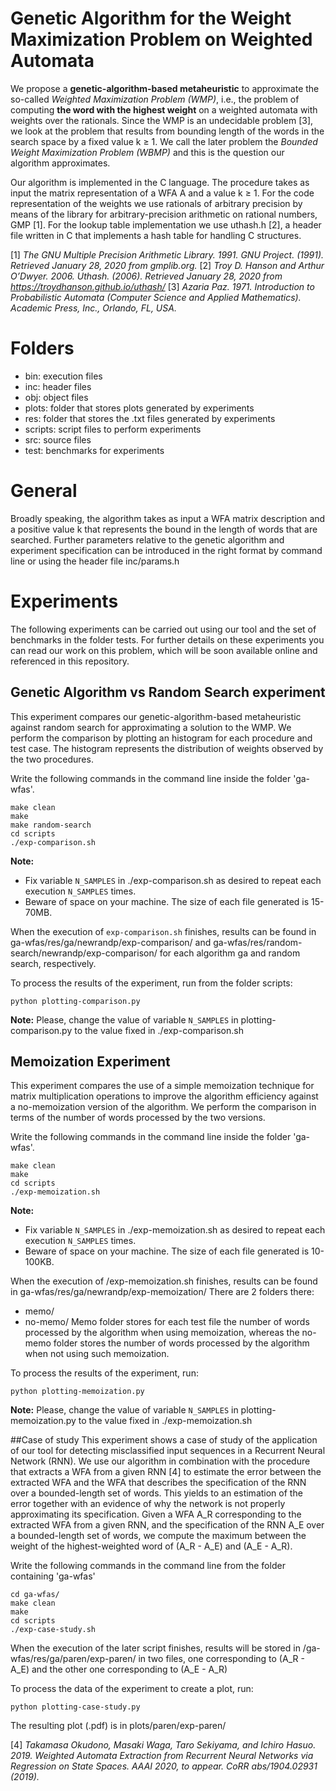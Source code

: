 # Genetic Algorithm for the Weight Maximization Problem on Weighted Automata
We propose a **genetic-algorithm-based metaheuristic** to approximate the so-called *Weighted Maximization Problem (WMP)*, i.e., the problem of computing **the word with the highest weight** on a weighted automata with weights over the rationals.
Since the WMP is an undecidable problem [3], we look at the problem that results from bounding length of the words in the search space by a fixed value k ≥ 1.
We call the later problem the *Bounded Weight Maximization Problem (WBMP)*  and this is the question our algorithm approximates.

Our algorithm is implemented in the C language. 
The procedure takes as input the matrix representation of a WFA A and a value k ≥ 1. 
For the code representation of the weights we use rationals of arbitrary precision by means of the library for arbitrary-precision arithmetic on rational numbers, GMP [1].
For the lookup table implementation we use uthash.h [2], a header file written in C that implements a hash table for handling C structures.


[1] *The GNU Multiple Precision Arithmetic Library. 1991. GNU Project. (1991). Retrieved January 28, 2020 from gmplib.org.*
[2] *Troy D. Hanson and Arthur O’Dwyer. 2006. Uthash. (2006). Retrieved January 28, 2020 from https://troydhanson.github.io/uthash/*
[3] *Azaria Paz. 1971. Introduction to Probabilistic Automata (Computer Science and Applied Mathematics). Academic Press, Inc., Orlando, FL, USA.*

# Folders
- bin: execution files
- inc: header files
- obj: object files
- plots: folder that stores plots generated by experiments
- res: folder that stores the .txt files generated by experiments
- scripts: script files to perform experiments
- src: source files
- test: benchmarks for experiments

# General
Broadly speaking, the algorithm takes as input a WFA matrix description and a positive value k that represents the bound in the length of words that are searched.
Further parameters relative to the genetic algorithm and experiment specification can be introduced in the right format by command line or using the header file inc/params.h

# Experiments
The following experiments can be carried out using our tool and the set of benchmarks in the folder tests.
For further details on these experiments you can read our work on this problem, which will be soon available online and referenced in this repository.

## Genetic Algorithm vs Random Search experiment
This experiment compares our genetic-algorithm-based metaheuristic against random search for approximating a solution to the WMP.
We perform the comparison by plotting an histogram for each procedure and test case.
The histogram represents the distribution of weights observed by the two procedures.

Write the following commands in the command line inside the folder 'ga-wfas'.

    make clean
    make
    make random-search
    cd scripts
    ./exp-comparison.sh
    
 **Note:** 
- Fix variable `N_SAMPLES` in ./exp-comparison.sh as desired to repeat each execution `N_SAMPLES` times.
- Beware of space on your machine. The size of each file generated is 15-70MB.  

When the execution of `exp-comparison.sh` finishes, results can be found in ga-wfas/res/ga/newrandp/exp-comparison/ and ga-wfas/res/random-search/newrandp/exp-comparison/ for each algorithm ga and random search, respectively.

To process the results of the experiment, run from the folder scripts:

    python plotting-comparison.py
   
**Note:**
Please, change the value of variable `N_SAMPLES` in plotting-comparison.py to the value fixed in ./exp-comparison.sh

## Memoization Experiment
This experiment compares the use of a simple memoization technique for matrix multiplication operations to improve the algorithm efficiency against a no-memoization version of the algorithm.
We perform the comparison in terms of the number of words processed by the two versions.

Write the following commands in the command line inside the folder  'ga-wfas'.

    make clean
    make
    cd scripts
    ./exp-memoization.sh

**Note:**
- Fix variable `N_SAMPLES` in ./exp-memoization.sh as desired to repeat each execution `N_SAMPLES` times.
- Beware of space on your machine. The size of each file generated is 10-100KB.  

When the execution of /exp-memoization.sh finishes, results can be found in ga-wfas/res/ga/newrandp/exp-memoization/
There are 2 folders there: 
- memo/
- no-memo/
Memo folder stores for each test file the number of words processed by the algorithm when using memoization, whereas the no-memo folder stores the number of words processed by the algorithm when not using such memoization.

To process the results of the experiment, run:

    python plotting-memoization.py
**Note:**
Please, change the value of variable `N_SAMPLES` in plotting-memoization.py to the value fixed in ./exp-memoization.sh

##Case of study
This experiment shows a case of study of the application of our tool for detecting misclassified input sequences in a Recurrent Neural Network (RNN).
We use our algorithm in combination with the procedure that extracts a WFA from a given RNN [4] to estimate the error between the extracted WFA and the WFA that describes the specification of the RNN over a bounded-length set of words.
This yields to an estimation of the error together with an evidence of why the network is not properly approximating its specification.
Given a WFA A_R corresponding to the extracted WFA from a given RNN, and the specification of the RNN A_E over a bounded-length set of words, we compute the maximum between the weight of the highest-weighted word of (A_R - A_E) and (A_E - A_R).

Write the following commands in the command line from the folder containing 'ga-wfas'

    cd ga-wfas/
    make clean
    make
    cd scripts
    ./exp-case-study.sh

When the execution of the later script finishes, results will be stored in /ga-wfas/res/ga/paren/exp-paren/ in two files, one corresponding to (A_R - A_E) and the other one corresponding to (A_E - A_R)

To process the data of the experiment to create a plot, run:

    python plotting-case-study.py

The resulting plot (.pdf) is in plots/paren/exp-paren/

[4] *Takamasa Okudono, Masaki Waga, Taro Sekiyama, and Ichiro Hasuo. 2019. Weighted Automata Extraction from Recurrent Neural Networks via Regression on State Spaces. AAAI 2020, to appear. CoRR abs/1904.02931 (2019).*

